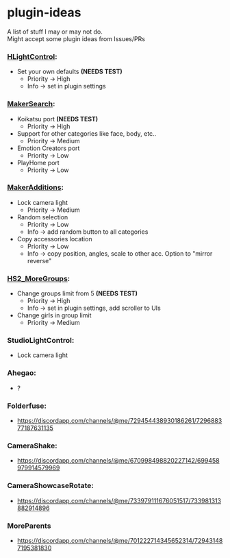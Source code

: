 # plugin-ideas

A list of stuff I may or may not do.   
Might accept some plugin ideas from Issues/PRs

### [HLightControl](https://github.com/Mantas-2155X/HLightControl):
* Set your own defaults **(NEEDS TEST)**
  * Priority -> High
  * Info -> set in plugin settings
  
### [MakerSearch](https://github.com/Mantas-2155X/MakerSearch):
* Koikatsu port **(NEEDS TEST)**
  * Priority -> High
* Support for other categories like face, body, etc..
  * Priority -> Medium
* Emotion Creators port
  * Priority -> Low
* PlayHome port
  * Priority -> Low

### [MakerAdditions](https://github.com/Mantas-2155X/MakerAdditions):
* Lock camera light
  * Priority -> Medium
* Random selection
  * Priority -> Low
  * Info -> add random button to all categories
* Copy accessories location
  * Priority -> Low
  * Info -> copy position, angles, scale to other acc. Option to "mirror reverse"

### [HS2_MoreGroups](https://github.com/Mantas-2155X/HS2_MoreGroups):
* Change groups limit from 5 **(NEEDS TEST)**
  * Priority -> High
  * Info -> set in plugin settings, add scroller to UIs
* Change girls in group limit
  * Priority -> Medium

### StudioLightControl:
* Lock camera light

### Ahegao:
* ?

### Folderfuse:
* https://discordapp.com/channels/@me/729454438930186261/729688377187631135

### CameraShake:
* https://discordapp.com/channels/@me/670998498820227142/699458979914579969

### CameraShowcaseRotate: 
* https://discordapp.com/channels/@me/733979111676051517/733981313882914896

### MoreParents
* https://discordapp.com/channels/@me/701222714345652314/729431487195381830
